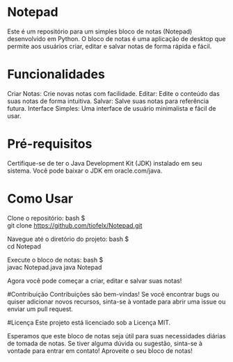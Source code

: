 # Notepad

Este é um repositório para um simples bloco de notas (Notepad) desenvolvido em Python. O bloco de notas é uma aplicação de desktop que permite aos usuários criar, editar e salvar notas de forma rápida e fácil.

# Funcionalidades
Criar Notas: Crie novas notas com facilidade.
Editar: Edite o conteúdo das suas notas de forma intuitiva.
Salvar: Salve suas notas para referência futura.
Interface Simples: Uma interface de usuário minimalista e fácil de usar.

# Pré-requisitos
Certifique-se de ter o Java Development Kit (JDK) instalado em seu sistema. Você pode baixar o JDK em oracle.com/java.

# Como Usar
Clone o repositório:
bash $ <br>
git clone https://github.com/tiofelx/Notepad.git

Navegue até o diretório do projeto:
bash $ <br>
cd Notepad

Execute o bloco de notas:
bash $ <br>
javac Notepad.java
java Notepad

Agora você pode começar a criar, editar e salvar suas notas!

#Contribuição
Contribuições são bem-vindas! Se você encontrar bugs ou quiser adicionar novos recursos, sinta-se à vontade para abrir uma issue ou enviar um pull request.

#Licença
Este projeto está licenciado sob a Licença MIT.

Esperamos que este bloco de notas seja útil para suas necessidades diárias de tomada de notas. Se tiver alguma dúvida ou sugestão, sinta-se à vontade para entrar em contato!
Aproveite o seu bloco de notas!
